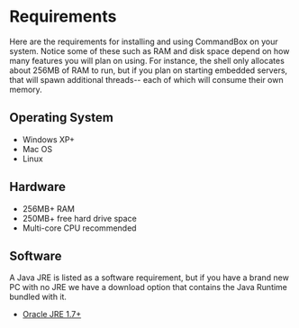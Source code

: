 # Requirements

Here are the requirements for installing and using CommandBox on your system. Notice some of these such as RAM and disk space depend on how many features you will plan on using. For instance, the shell only allocates about 256MB of RAM to run, but if you plan on starting embedded servers, that will spawn additional threads-- each of which will consume their own memory.

## Operating System

* Windows XP+
* Mac OS
* Linux

## Hardware

* 256MB+ RAM
* 250MB+ free hard drive space
* Multi-core CPU recommended

## Software

A Java JRE is listed as a software requirement, but if you have a brand new PC with no JRE we have a download option that contains the Java Runtime bundled with it.

* [Oracle JRE 1.7+](http://www.oracle.com/technetwork/java/javase/downloads/index.html)

